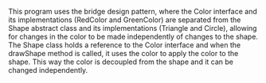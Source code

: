 This program uses the bridge design pattern, where the Color interface and its implementations (RedColor and GreenColor) are separated from the Shape abstract class and its implementations (Triangle and Circle), allowing for changes in the color to be made independently of changes to the shape. The Shape class holds a reference to the Color interface and when the drawShape method is called, it uses the color to apply the color to the shape. This way the color is decoupled from the shape and it can be changed independently.